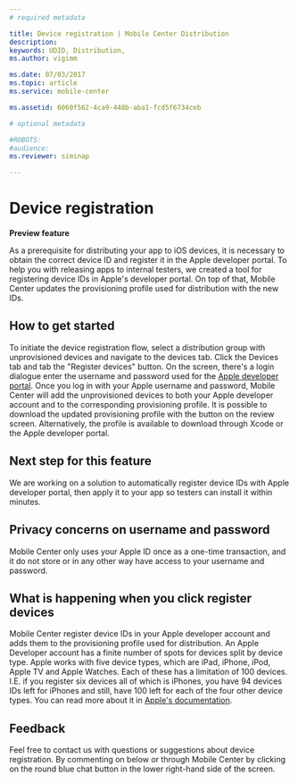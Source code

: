 ```yaml
---
# required metadata

title: Device registration | Mobile Center Distribution
description: 
keywords: UDID, Distribution, 
ms.author: vigimm

ms.date: 07/03/2017
ms.topic: article
ms.service: mobile-center

ms.assetid: 6060f562-4ca9-448b-aba1-fcd5f6734ceb

# optional metadata

#ROBOTS:
#audience:
ms.reviewer: siminap

---
```


# Device registration
**Preview feature** 

As a prerequisite for distributing your app to iOS devices, it is necessary to obtain the correct device ID and register it in the Apple developer portal. To help you with releasing apps to internal testers, we created a tool for registering device IDs in Apple's developer portal. On top of that, Mobile Center updates the provisioning profile used for distribution with the new IDs.

## How to get started
To initiate the device registration flow, select a distribution group with unprovisioned devices and navigate to the devices tab. Click the Devices tab and tab the "Register devices" button. On the screen, there's a login dialogue enter the username and password used for the [Apple developer portal](https://developer.apple.com/).  Once you log in with your Apple username and password, Mobile Center will add the unprovisioned devices to both your Apple developer account and to the corresponding provisioning profile. It is possible to download the updated provisioning profile with the button on the review screen. Alternatively, the profile is available to download through Xcode or the Apple developer portal.

## Next step for this feature
We are working on a solution to automatically register device IDs with Apple developer portal, then apply it to your app so testers can install it within minutes.

## Privacy concerns on username and password
Mobile Center only uses your Apple ID once as a one-time transaction, and it do not store or in any other way have access to your username and password. 

## What is happening when you click register devices
Mobile Center register device IDs in your Apple developer account and adds them to the provisioning profile used for distribution. An Apple Developer account has a finite number of spots for devices split by device type. Apple works with five device types, which are iPad, iPhone, iPod, Apple TV and Apple Watches. Each of these has a limitation of 100 devices. I.E. if you register six devices all of which is iPhones, you have 94 devices IDs left for iPhones and still, have 100 left for each of the four other device types. You can read more about it in [Apple's documentation](https://developer.apple.com/library/content/documentation/IDEs/Conceptual/AppDistributionGuide/MaintainingProfiles/MaintainingProfiles.html#//apple_ref/doc/uid/TP40012582-CH30-SW10).

## Feedback
Feel free to contact us with questions or suggestions about device registration. By commenting on below or through Mobile Center by clicking on the round blue chat button in the lower right-hand side of the screen.

